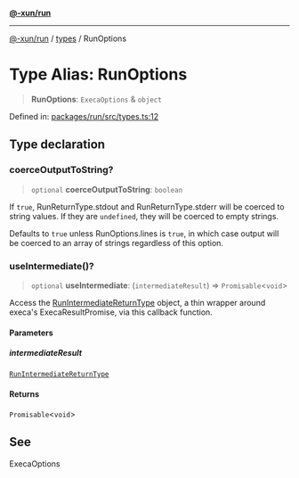 [**@-xun/run**](../../README.md)

***

[@-xun/run](../../README.md) / [types](../README.md) / RunOptions

# Type Alias: RunOptions

> **RunOptions**: `ExecaOptions` & `object`

Defined in: [packages/run/src/types.ts:12](https://github.com/Xunnamius/exec-utils/blob/bf5e65a2582e7e8aeaba89dc9f922437cbff4809/packages/run/src/types.ts#L12)

## Type declaration

### coerceOutputToString?

> `optional` **coerceOutputToString**: `boolean`

If `true`, RunReturnType.stdout and RunReturnType.stderr
will be coerced to string values. If they are `undefined`, they will be
coerced to empty strings.

Defaults to `true` unless RunOptions.lines is `true`, in which case
output will be coerced to an array of strings regardless of this option.

### useIntermediate()?

> `optional` **useIntermediate**: (`intermediateResult`) => `Promisable`\<`void`\>

Access the [RunIntermediateReturnType](RunIntermediateReturnType.md) object, a thin wrapper around
execa's ExecaResultPromise, via this callback function.

#### Parameters

##### intermediateResult

[`RunIntermediateReturnType`](RunIntermediateReturnType.md)

#### Returns

`Promisable`\<`void`\>

## See

ExecaOptions
